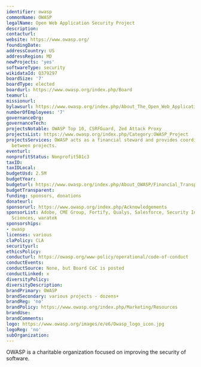```yaml
---
identifier: owasp
commonName: OWASP
legalName: Open Web Application Security Project
description:
contacturl:
website: https://www.owasp.org/
foundingDate:
addressCountry: US
addressRegion: MD
newProjects: 'yes'
softwareType: security
wikidataId: Q379297
boardSize: '7'
boardType: elected
boardurl: https://www.owasp.org/index.php/Board
teamurl:
missionurl:
bylawsurl: https://www.owasp.org/index.php/About_The_Open_Web_Application_Security_Project#OWASP_Foundation_Bylaws
numberOfEmployees: '7'
governanceOrg:
governanceTech:
projectsNotable: OWASP Top 10, CSRFGuard, Zed Attack Proxy
projectsList: https://www.owasp.org/index.php/Category:OWASP_Project
projectsServices: OWASP acts as a financial steward and provides coordination services
  between projects.
eventurl:
nonprofitStatus: Nonprofit501c3
taxID:
taxIDLocal:
budgetUsd: 2.5M
budgetYear:
budgeturl: https://www.owasp.org/index.php/About_OWASP/Financial_Transparency
budgetTransparent:
funding: sponsors, donations
donateurl:
sponsorurl: https://www.owasp.org/index.php/Acknowledgements
sponsorList: Adobe, CME Group, Fortify, Qualys, Salesforce, Security Innovation, Signal
  Sciences, waratek
sponsorships:
- owasp
licenses: various
claPolicy: CLA
securityurl:
ethicsPolicy:
conducturl: https://owasp.org/www-policy/operational/code-of-conduct
conductEvents:
conductSource: None, but Board CoC is posted
conductLinked: x
diversityPolicy:
diversityDescription:
brandPrimary: OWASP
brandSecondary: various projects - dozens+
brandReg: 'no'
brandPolicy: https://www.owasp.org/index.php/Marketing/Resources
brandUse:
brandComments:
logo: https://www.owasp.org/images/e/e6/Owasp_logo_icon.jpg
logoReg: 'no'
subOrganization:
---
```


OWASP is a charitable organization focused on improving the security of software.

